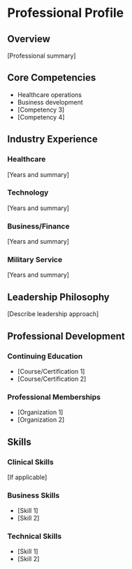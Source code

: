 # Professional Profile

## Overview

[Professional summary]

## Core Competencies

- Healthcare operations
- Business development
- [Competency 3]
- [Competency 4]

## Industry Experience

### Healthcare
[Years and summary]

### Technology
[Years and summary]

### Business/Finance
[Years and summary]

### Military Service
[Years and summary]

## Leadership Philosophy

[Describe leadership approach]

## Professional Development

### Continuing Education
- [Course/Certification 1]
- [Course/Certification 2]

### Professional Memberships
- [Organization 1]
- [Organization 2]

## Skills

### Clinical Skills
[If applicable]

### Business Skills
- [Skill 1]
- [Skill 2]

### Technical Skills
- [Skill 1]
- [Skill 2]